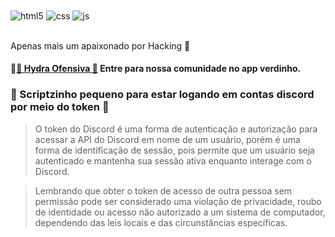 <div style="display: inline_block">
  <img align="center" alt="html5" src="https://img.shields.io/badge/HTML5-E34F26?style=for-the-badge&logo=html5&logoColor=white" />
  <img align="center" alt="css" src="https://img.shields.io/badge/CSS3-1572B6?style=for-the-badge&logo=css3&logoColor=white" />
  <img align="center" alt="js" src="https://img.shields.io/badge/JavaScript-F7DF1E?style=for-the-badge&logo=javascript&logoColor=black" />

  
</div><br/>

Apenas mais um apaixonado por Hacking 🎩






#### 💠[🎩 Hydra Ofensiva 🎩](https://chat.whatsapp.com/F8eIP4mnavP3K8shnFR9aP) Entre para nossa comunidade no app verdinho.




### 👿 Scriptzinho pequeno para estar logando em contas discord por meio do token 👿


> O token do Discord é uma forma de autenticação e autorização para acessar a API do Discord em nome de um usuário, porém é uma forma de identificação de sessão, pois permite que um usuário seja autenticado e mantenha sua sessão ativa enquanto interage com o Discord.

> Lembrando que obter o token de acesso de outra pessoa sem permissão pode ser considerado uma violação de privacidade, roubo de identidade ou acesso não autorizado a um sistema de computador, dependendo das leis locais e das circunstâncias específicas.




